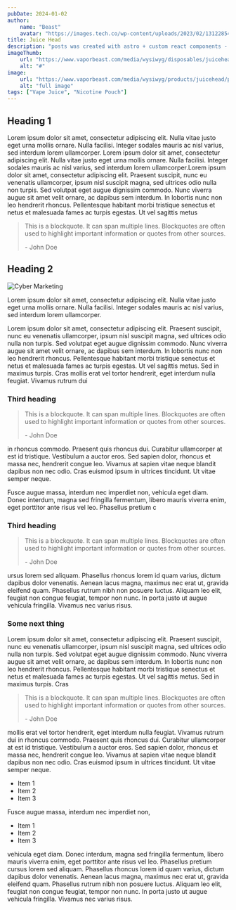 ```yaml
---
pubDate: 2024-01-02
author:
    name: "Beast"
    avatar: "https://images.tech.co/wp-content/uploads/2023/02/13122854/AdobeStock_565806241-min-708x400.jpeg"
title: Juice Head
description: "posts was created with astro + custom react components - files data are stored in .md files - lorem ipsum d"
imageThumb:
    url: "https://www.vaporbeast.com/media/wysiwyg/disposables/juicehead/30kholiday/hpgrid.jpg"
    alt: "#"
image:
    url: "https://www.vaporbeast.com/media/wysiwyg/products/juicehead/pouches/nicotinepouches/catfull/catfull.jpg"
    alt: "full image"
tags: ["Vape Juice", "Nicotine Pouch"]
---
```


## Heading 1

Lorem ipsum dolor sit amet, consectetur adipiscing elit. Nulla vitae justo eget urna mollis ornare. Nulla facilisi. Integer sodales mauris ac nisl varius, sed interdum lorem ullamcorper.
Lorem ipsum dolor sit amet, consectetur adipiscing elit. Nulla vitae justo eget urna mollis ornare. Nulla facilisi. Integer sodales mauris ac nisl varius, sed interdum lorem ullamcorper.Lorem ipsum dolor sit amet, consectetur adipiscing elit. Praesent suscipit, nunc eu venenatis ullamcorper, ipsum nisl suscipit magna, sed ultrices odio nulla non turpis. Sed volutpat eget augue dignissim commodo. Nunc viverra augue sit amet velit ornare, ac dapibus sem interdum. In lobortis nunc non leo hendrerit rhoncus. Pellentesque habitant morbi tristique senectus et netus et malesuada fames ac turpis egestas. Ut vel sagittis metus

> This is a blockquote.
> It can span multiple lines.
> Blockquotes are often used to highlight important information or quotes from other sources.
>
> \- John Doe

## Heading 2

![Cyber Marketing](https://picsum.photos/id/6/1920/550.webp)

Lorem ipsum dolor sit amet, consectetur adipiscing elit. Nulla vitae justo eget urna mollis ornare. Nulla facilisi. Integer sodales mauris ac nisl varius, sed interdum lorem ullamcorper.

Lorem ipsum dolor sit amet, consectetur adipiscing elit. Praesent suscipit, nunc eu venenatis ullamcorper, ipsum nisl suscipit magna, sed ultrices odio nulla non turpis. Sed volutpat eget augue dignissim commodo. Nunc viverra augue sit amet velit ornare, ac dapibus sem interdum. In lobortis nunc non leo hendrerit rhoncus. Pellentesque habitant morbi tristique senectus et netus et malesuada fames ac turpis egestas. Ut vel sagittis metus. Sed in maximus turpis. Cras mollis erat vel tortor hendrerit, eget interdum nulla feugiat. Vivamus rutrum dui

### Third heading

> This is a blockquote.
> It can span multiple lines.
> Blockquotes are often used to highlight important information or quotes from other sources.
>
> \- John Doe

in rhoncus commodo. Praesent quis rhoncus dui. Curabitur ullamcorper at est id tristique. Vestibulum a auctor eros. Sed sapien dolor, rhoncus et massa nec, hendrerit congue leo. Vivamus at sapien vitae neque blandit dapibus non nec odio. Cras euismod ipsum in ultrices tincidunt. Ut vitae semper neque.

Fusce augue massa, interdum nec imperdiet non, vehicula eget diam. Donec interdum, magna sed fringilla fermentum, libero mauris viverra enim, eget porttitor ante risus vel leo. Phasellus pretium c

### Third heading

> This is a blockquote.
> It can span multiple lines.
> Blockquotes are often used to highlight important information or quotes from other sources.
>
> \- John Doe

ursus lorem sed aliquam. Phasellus rhoncus lorem id quam varius, dictum dapibus dolor venenatis. Aenean lacus magna, maximus nec erat ut, gravida eleifend quam. Phasellus rutrum nibh non posuere luctus. Aliquam leo elit, feugiat non congue feugiat, tempor non nunc. In porta justo ut augue vehicula fringilla. Vivamus nec varius risus.

### Some next thing

Lorem ipsum dolor sit amet, consectetur adipiscing elit. Praesent suscipit, nunc eu venenatis ullamcorper, ipsum nisl suscipit magna, sed ultrices odio nulla non turpis. Sed volutpat eget augue dignissim commodo. Nunc viverra augue sit amet velit ornare, ac dapibus sem interdum. In lobortis nunc non leo hendrerit rhoncus. Pellentesque habitant morbi tristique senectus et netus et malesuada fames ac turpis egestas. Ut vel sagittis metus. Sed in maximus turpis. Cras

> This is a blockquote.
> It can span multiple lines.
> Blockquotes are often used to highlight important information or quotes from other sources.
>
> \- John Doe

mollis erat vel tortor hendrerit, eget interdum nulla feugiat. Vivamus rutrum dui in rhoncus commodo. Praesent quis rhoncus dui. Curabitur ullamcorper at est id tristique. Vestibulum a auctor eros. Sed sapien dolor, rhoncus et massa nec, hendrerit congue leo. Vivamus at sapien vitae neque blandit dapibus non nec odio. Cras euismod ipsum in ultrices tincidunt. Ut vitae semper neque.

-   Item 1
-   Item 2
-   Item 3

Fusce augue massa, interdum nec imperdiet non,

-   Item 1
-   Item 2
-   Item 3

vehicula eget diam. Donec interdum, magna sed fringilla fermentum, libero mauris viverra enim, eget porttitor ante risus vel leo. Phasellus pretium cursus lorem sed aliquam. Phasellus rhoncus lorem id quam varius, dictum dapibus dolor venenatis. Aenean lacus magna, maximus nec erat ut, gravida eleifend quam. Phasellus rutrum nibh non posuere luctus. Aliquam leo elit, feugiat non congue feugiat, tempor non nunc. In porta justo ut augue vehicula fringilla. Vivamus nec varius risus.
